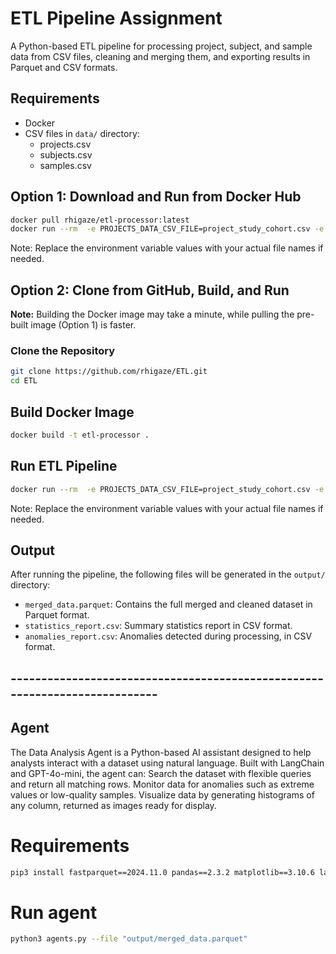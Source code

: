 # ETL Pipeline Assignment

A Python-based ETL pipeline for processing project, subject, and sample data from CSV files, cleaning and merging them,
and exporting results in Parquet and CSV formats.

## Requirements

- Docker
- CSV files in `data/` directory:
    - projects.csv
    - subjects.csv
    - samples.csv

## Option 1: Download and Run from Docker Hub

```bash
docker pull rhigaze/etl-processor:latest
docker run --rm  -e PROJECTS_DATA_CSV_FILE=project_study_cohort.csv -e SUBJECTS_DATA_CSV_FILE=subject_samples.csv -e SAMPLES_DATA_CSV_FILE=sample_run_results.csv -e OUTPUT_CSV=output.csv -v $(pwd)/data:/app/data -v $(pwd)/output:/app/output rhigaze/etl-processor
```
Note: Replace the environment variable values with your actual file names if needed.


## Option 2:  Clone from GitHub, Build, and Run
  

**Note:** Building the Docker image may take a minute, while pulling the pre-built image (Option 1) is faster.
### Clone the Repository

```bash  
git clone https://github.com/rhigaze/ETL.git
cd ETL
```


## Build Docker Image

```bash
docker build -t etl-processor .
```

## Run ETL Pipeline

```bash 
docker run --rm  -e PROJECTS_DATA_CSV_FILE=project_study_cohort.csv -e SUBJECTS_DATA_CSV_FILE=subject_samples.csv -e SAMPLES_DATA_CSV_FILE=sample_run_results.csv -e OUTPUT_CSV=output.csv -v $(pwd)/data:/app/data -v $(pwd)/output:/app/output etl-processor
```

Note: Replace the environment variable values with your actual file names if needed.

## Output

After running the pipeline, the following files will be generated in the `output/` directory:

- `merged_data.parquet`: Contains the full merged and cleaned dataset in Parquet format.
- `statistics_report.csv`: Summary statistics report in CSV format.
- `anomalies_report.csv`: Anomalies detected during processing, in CSV format.

## ---------------------------------------------------------------------------
## Agent
The Data Analysis Agent is a Python-based AI assistant designed to help analysts interact with a dataset using natural language. Built with LangChain and GPT-4o-mini, the agent can:
Search the dataset with flexible queries and return all matching rows.
Monitor data for anomalies such as extreme values or low-quality samples.
Visualize data by generating histograms of any column, returned as images ready for display.

# Requirements

```bash
pip3 install fastparquet==2024.11.0 pandas==2.3.2 matplotlib==3.10.6 langchain==0.3.27 langchain-openai==0.3.33 langchain-experimental==0.3.4 langchain-core==0.3.76 openai==1.109.1 tabulate==0.9.0
```

# Run agent
```bash
python3 agents.py --file "output/merged_data.parquet"
```
